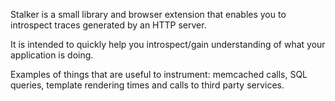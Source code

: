 Stalker is a small library and browser extension that enables you to introspect traces
generated by an HTTP server.

It is intended to quickly help you introspect/gain understanding of what your application
is doing. 

Examples of things that are useful to instrument:
memcached calls, SQL queries, template rendering times and calls to third party services.